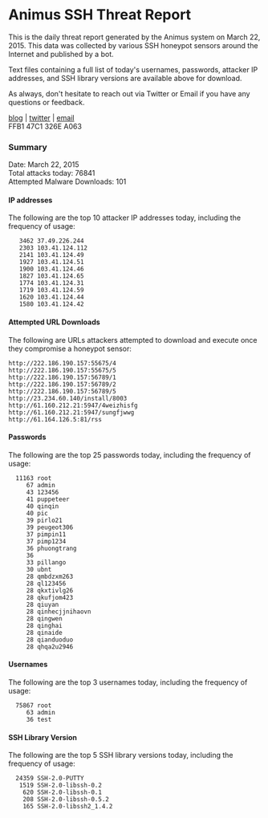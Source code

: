 # Animus SSH Threat Report

This is the daily threat report generated by the Animus system on March 22, 2015. This data was collected by various SSH honeypot sensors around the Internet and published by a bot.  

Text files containing a full list of today's usernames, passwords, attacker IP addresses, and SSH library versions are available above for download.  

As always, don't hesitate to reach out via Twitter or Email if you have any questions or feedback.  

[blog](http://morris.guru) | [twitter](https://twitter.com/andrew___morris) | [email](mailto:andrew@morris.guru)  
FFB1 47C1 326E A063  

### Summary

Date: March 22, 2015  
Total attacks today: 76841  
Attempted Malware Downloads: 101 

#### IP addresses
The following are the top 10 attacker IP addresses today, including the frequency of usage:
```
   3462 37.49.226.244
   2303 103.41.124.112
   2141 103.41.124.49
   1927 103.41.124.51
   1900 103.41.124.46
   1827 103.41.124.65
   1774 103.41.124.31
   1719 103.41.124.59
   1620 103.41.124.44
   1580 103.41.124.42
```

#### Attempted URL Downloads
The following are URLs attackers attempted to download and execute once they compromise a honeypot sensor:
```
http://222.186.190.157:55675/4
http://222.186.190.157:55675/5
http://222.186.190.157:56789/1
http://222.186.190.157:56789/2
http://222.186.190.157:56789/5
http://23.234.60.140/install/8003
http://61.160.212.21:5947/4weizhisfg
http://61.160.212.21:5947/sungfjwwg
http://61.164.126.5:81/rss
```

#### Passwords
The following are the top 25 passwords today, including the frequency of usage:
```
  11163 root
     67 admin
     43 123456
     41 puppeteer
     40 qinqin
     40 pic
     39 pirlo21
     39 peugeot306
     37 pimpin11
     37 pimp1234
     36 phuongtrang
     36 
     33 pillango
     30 ubnt
     28 qmbdzxm263
     28 ql123456
     28 qkxtivlg26
     28 qkufjom423
     28 qiuyan
     28 qinhecjjnihaovn
     28 qingwen
     28 qinghai
     28 qinaide
     28 qianduoduo
     28 qhqa2u2946
```

#### Usernames
The following are the top 3 usernames today, including the frequency of usage:
```
  75867 root
     63 admin
     36 test
```

#### SSH Library Version
The following are the top 5 SSH library versions today, including the frequency of usage:
```
  24359 SSH-2.0-PUTTY
   1519 SSH-2.0-libssh-0.2
    620 SSH-2.0-libssh-0.1
    208 SSH-2.0-libssh-0.5.2
    165 SSH-2.0-libssh2_1.4.2
```
